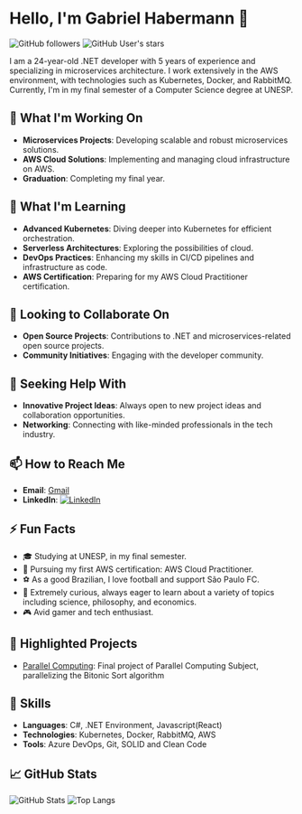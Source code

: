 # Hello, I'm Gabriel Habermann 👋

![GitHub followers](https://img.shields.io/github/followers/gabrielfranh?style=social)
![GitHub User's stars](https://img.shields.io/github/stars/gabrielfranh?style=social)

I am a 24-year-old .NET developer with 5 years of experience and specializing in microservices architecture. I work extensively in the AWS environment, with technologies such as Kubernetes, Docker, and RabbitMQ. Currently, I'm in my final semester of a Computer Science degree at UNESP.

## 🔭 What I'm Working On
- **Microservices Projects**: Developing scalable and robust microservices solutions.
- **AWS Cloud Solutions**: Implementing and managing cloud infrastructure on AWS.
- **Graduation**: Completing my final year.

## 🌱 What I'm Learning
- **Advanced Kubernetes**: Diving deeper into Kubernetes for efficient orchestration.
- **Serverless Architectures**: Exploring the possibilities of cloud.
- **DevOps Practices**: Enhancing my skills in CI/CD pipelines and infrastructure as code.
- **AWS Certification**: Preparing for my AWS Cloud Practitioner certification.

## 👯 Looking to Collaborate On
- **Open Source Projects**: Contributions to .NET and microservices-related open source projects.
- **Community Initiatives**: Engaging with the developer community.

## 🤔 Seeking Help With
- **Innovative Project Ideas**: Always open to new project ideas and collaboration opportunities.
- **Networking**: Connecting with like-minded professionals in the tech industry.
## 📫 How to Reach Me
- **Email**: [Gmail](mailto:gabrielfranh@gmail.com)
- **LinkedIn**: [![LinkedIn](https://img.shields.io/badge/-LinkedIn-blue)](https://www.linkedin.com/in/gabrielfranh/)

## ⚡ Fun Facts
- 🎓 Studying at UNESP, in my final semester.
- 📜 Pursuing my first AWS certification: AWS Cloud Practitioner.
- ⚽ As a good Brazilian, I love football and support São Paulo FC.
- 🧠 Extremely curious, always eager to learn about a variety of topics including science, philosophy, and economics.
- 🎮 Avid gamer and tech enthusiast.

## 🌟 Highlighted Projects
- [Parallel Computing](https://github.com/gabrielfranh/ProjetoProgramacaoParalela): Final project of Parallel Computing Subject, parallelizing the Bitonic Sort algorithm

## 🚀 Skills
- **Languages**: C#, .NET Environment, Javascript(React)
- **Technologies**: Kubernetes, Docker, RabbitMQ, AWS
- **Tools**: Azure DevOps, Git, SOLID and Clean Code

## 📈 GitHub Stats
![GitHub Stats](https://github-readme-stats.vercel.app/api?username=gabrielfranh&show_icons=true&theme=radical)
![Top Langs](https://github-readme-stats.vercel.app/api/top-langs/?username=gabrielfranh&layout=compact&theme=radical)
